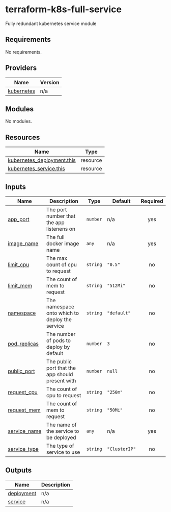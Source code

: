 # terraform-k8s-full-service
Fully redundant kubernetes service module

<!-- BEGIN_TF_DOCS -->
## Requirements

No requirements.

## Providers

| Name | Version |
|------|---------|
| <a name="provider_kubernetes"></a> [kubernetes](#provider\_kubernetes) | n/a |

## Modules

No modules.

## Resources

| Name | Type |
|------|------|
| [kubernetes_deployment.this](https://registry.terraform.io/providers/hashicorp/kubernetes/latest/docs/resources/deployment) | resource |
| [kubernetes_service.this](https://registry.terraform.io/providers/hashicorp/kubernetes/latest/docs/resources/service) | resource |

## Inputs

| Name | Description | Type | Default | Required |
|------|-------------|------|---------|:--------:|
| <a name="input_app_port"></a> [app\_port](#input\_app\_port) | The port number that the app listenens on | `number` | n/a | yes |
| <a name="input_image_name"></a> [image\_name](#input\_image\_name) | The full docker image name | `any` | n/a | yes |
| <a name="input_limit_cpu"></a> [limit\_cpu](#input\_limit\_cpu) | The max count of cpu to request | `string` | `"0.5"` | no |
| <a name="input_limit_mem"></a> [limit\_mem](#input\_limit\_mem) | The count of mem to request | `string` | `"512Mi"` | no |
| <a name="input_namespace"></a> [namespace](#input\_namespace) | The namespace onto which to deploy the service | `string` | `"default"` | no |
| <a name="input_pod_replicas"></a> [pod\_replicas](#input\_pod\_replicas) | The number of pods to deploy by default | `number` | `3` | no |
| <a name="input_public_port"></a> [public\_port](#input\_public\_port) | The public port that the app should present with | `number` | `null` | no |
| <a name="input_request_cpu"></a> [request\_cpu](#input\_request\_cpu) | The count of cpu to request | `string` | `"250m"` | no |
| <a name="input_request_mem"></a> [request\_mem](#input\_request\_mem) | The count of mem to request | `string` | `"50Mi"` | no |
| <a name="input_service_name"></a> [service\_name](#input\_service\_name) | The name of the service to be deployed | `any` | n/a | yes |
| <a name="input_service_type"></a> [service\_type](#input\_service\_type) | The type of service to use | `string` | `"ClusterIP"` | no |

## Outputs

| Name | Description |
|------|-------------|
| <a name="output_deployment"></a> [deployment](#output\_deployment) | n/a |
| <a name="output_service"></a> [service](#output\_service) | n/a |
<!-- END_TF_DOCS -->